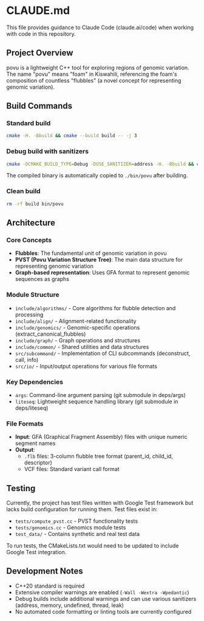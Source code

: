 # CLAUDE.md

This file provides guidance to Claude Code (claude.ai/code) when working with code in this repository.

## Project Overview

povu is a lightweight C++ tool for exploring regions of genomic variation. The name "povu" means "foam" in Kiswahili, referencing the foam's composition of countless "flubbles" (a novel concept for representing genomic variation).

## Build Commands

### Standard build
```bash
cmake -H. -Bbuild && cmake --build build -- -j 3
```

### Debug build with sanitizers
```bash
cmake -DCMAKE_BUILD_TYPE=Debug -DUSE_SANITIZER=address -H. -Bbuild && cmake --build build -- -j 3
```

The compiled binary is automatically copied to `./bin/povu` after building.

### Clean build
```bash
rm -rf build bin/povu
```

## Architecture

### Core Concepts
- **Flubbles**: The fundamental unit of genomic variation in povu
- **PVST (Povu Variation Structure Tree)**: The main data structure for representing genomic variation
- **Graph-based representation**: Uses GFA format to represent genomic sequences as graphs

### Module Structure
- `include/algorithms/` - Core algorithms for flubble detection and processing
- `include/align/` - Alignment-related functionality
- `include/genomics/` - Genomic-specific operations (extract_canonical_flubbles)
- `include/graph/` - Graph operations and structures
- `include/common/` - Shared utilities and data structures
- `src/subcommand/` - Implementation of CLI subcommands (deconstruct, call, info)
- `src/io/` - Input/output operations for various file formats

### Key Dependencies
- `args`: Command-line argument parsing (git submodule in deps/args)
- `liteseq`: Lightweight sequence handling library (git submodule in deps/liteseq)

### File Formats
- **Input**: GFA (Graphical Fragment Assembly) files with unique numeric segment names
- **Output**: 
  - `.flb` files: 3-column flubble tree format (parent_id, child_id, descriptor)
  - VCF files: Standard variant call format

## Testing

Currently, the project has test files written with Google Test framework but lacks build configuration for running them. Test files exist in:
- `tests/compute_pvst.cc` - PVST functionality tests
- `tests/genomics.cc` - Genomics module tests
- `test_data/` - Contains synthetic and real test data

To run tests, the CMakeLists.txt would need to be updated to include Google Test integration.

## Development Notes

- C++20 standard is required
- Extensive compiler warnings are enabled (`-Wall -Wextra -Wpedantic`)
- Debug builds include additional warnings and can use various sanitizers (address, memory, undefined, thread, leak)
- No automated code formatting or linting tools are currently configured